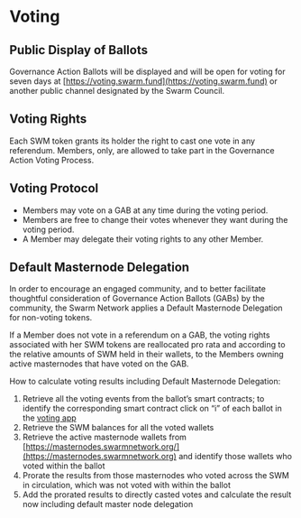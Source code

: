 # Voting

## Public Display of Ballots

Governance Action Ballots will be displayed and will be open for voting for seven days at [https://voting.swarm.fund](https://voting.swarm.fund) or another public channel designated by the Swarm Council.

## Voting Rights

Each SWM token grants its holder the right to cast one vote in any referendum. Members, only, are allowed to take part in the Governance Action Voting Process.

## Voting Protocol

* Members may vote on a GAB at any time during the voting period.
* Members are free to change their votes whenever they want during the voting period.
* A Member may delegate their voting rights to any other Member.

## Default Masternode Delegation

In order to encourage an engaged community, and to better facilitate thoughtful consideration of Governance Action Ballots (GABs) by the community, the Swarm Network applies a Default Masternode Delegation for non-voting tokens.

If a Member does not vote in a referendum on a GAB, the voting rights associated with her SWM tokens are reallocated pro rata and according to the relative amounts of SWM held in their wallets, to the Members owning active masternodes that have voted on the GAB.

How to calculate voting results including Default Masternode Delegation:

1. Retrieve all the voting events from the ballot’s smart contracts; to identify the corresponding smart contract click on “i” of each ballot in the [voting app](https://voting.swarm.fund)&#x20;
2. Retrieve the SWM balances for all the voted wallets
3. Retrieve the active masternode wallets from [https://masternodes.swarmnetwork.org/](https://masternodes.swarmnetwork.org) and identify those wallets who voted within the ballot
4. Prorate the results from those masternodes who voted across the SWM in circulation, which was not voted with within the ballot
5. Add the prorated results to directly casted votes and calculate the result now including default master node delegation
